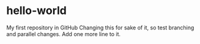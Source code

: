 # hello-world
My first repository in GitHub
Changing this for sake of it, so test branching and parallel changes.
Add one more line to it.
